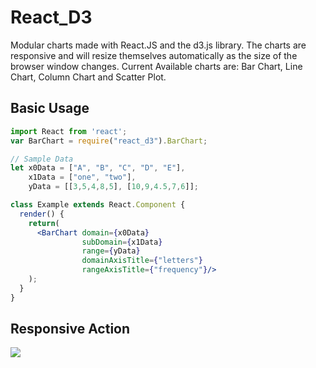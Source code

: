# React_D3

Modular charts made with React.JS and the d3.js library. The charts are responsive and will resize themselves automatically as the size of the browser window changes.
Current Available charts are: Bar Chart, Line Chart, Column Chart and Scatter Plot.

## Basic Usage
``` jsx
import React from 'react';
var BarChart = require("react_d3").BarChart;

// Sample Data
let x0Data = ["A", "B", "C", "D", "E"],
    x1Data = ["one", "two"],
    yData = [[3,5,4,8,5], [10,9,4.5,7,6]];

class Example extends React.Component {
  render() {
    return(
      <BarChart domain={x0Data}
                subDomain={x1Data}
                range={yData}
                domainAxisTitle={"letters"}
                rangeAxisTitle={"frequency"}/>
    );
  }
}
```

## Responsive Action
![](https://media.giphy.com/media/WTqdgUy3IihH2/giphy.gif)